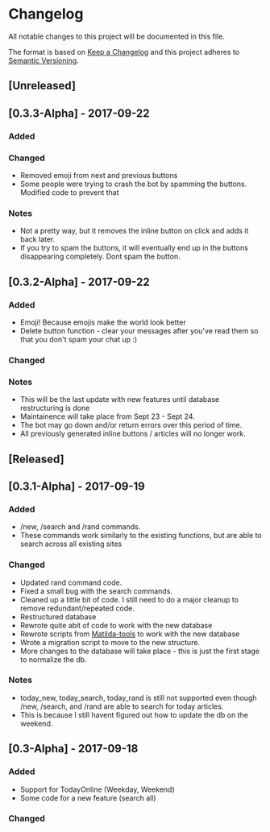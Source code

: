 # Changelog
All notable changes to this project will be documented in this file.

The format is based on [Keep a Changelog](http://keepachangelog.com/en/1.0.0/)
and this project adheres to [Semantic Versioning](http://semver.org/spec/v2.0.0.html).

## [Unreleased]

## [0.3.3-Alpha] - 2017-09-22
### Added

### Changed
- Removed emoji from next and previous buttons
- Some people were trying to crash the bot by spamming the buttons. Modified code to prevent that

### Notes
- Not a pretty way, but it removes the inline button on click and adds it back later.
- If you try to spam the buttons, it will eventually end up in the buttons disappearing completely. Dont spam the button.

## [0.3.2-Alpha] - 2017-09-22
### Added
- Emoji! Because emojis make the world look better
- Delete button function - clear your messages after you've read them so that you don't spam your chat up :)

### Changed

### Notes
- This will be the last update with new features until database restructuring is done
- Maintainence will take place from Sept 23 - Sept 24.
- The bot may go down and/or return errors over this period of time.
- All previously generated inline buttons / articles will no longer work.

## [Released]
## [0.3.1-Alpha] - 2017-09-19
### Added
- /new, /search and /rand commands.
- These commands work similarly to the existing functions, but are able to search across all existing sites

### Changed
- Updated rand command code.
- Fixed a small bug with the search commands.
- Cleaned up a little bit of code. I still need to do a major cleanup to remove redundant/repeated code.
- Restructured database
- Rewrote quite abit of code to work with the new database
- Rewrote scripts from [Matilda-tools](https://github.com/xlanor/matilda-tools) to work with the new database
- Wrote a migration script to move to the new structure.
- More changes to the database will take place - this is just the first stage to normalize the db.

### Notes
- today_new, today_search, today_rand is still not supported even though /new, /search, and /rand are able to search for today articles.
- This is because I still havent figured out how to update the db on the weekend.


## [0.3-Alpha] - 2017-09-18
### Added
- Support for TodayOnline (Weekday, Weekend)
- Some code for a new feature (search all)

### Changed
